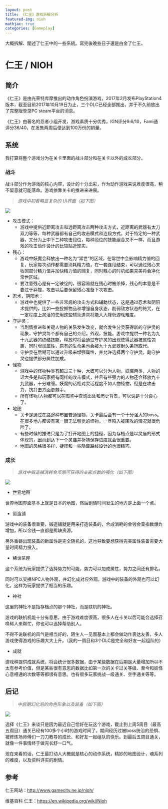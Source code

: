 ```yaml
---
layout: post
title: 《仁王》游戏拆解分析 
featured-img: nioh
mathjax: true
categories: [Gameplay]
---
```


大概拆解、闡述了仁王中的一些系統。寫完後晚些日子還是白金了仁王。

<!--more-->

# 仁王 / NIOH

## 简介

《仁王》是由光荣特库摩推出的动作角色扮演游戏，2017年2月发布PlayStation4版本，截至目前2017年10月19日为止，三个DLC已经全部推出，并于不久前放出了完整版登录PC steam平台的消息。

《仁王》由著名的忍者小组开发，游戏素质十分优秀，IGN评分9.6/10，Fami通 评分36/40，在发售两周后便达到100万份的销量。

## 系统

我打算将整个游戏分为在关卡里面的战斗部分和在关卡以外的成长部分。

### 战斗

战斗部分作为游戏的核心内容，设计的十分出彩，作为动作游戏来说难度很高，稍不留意就可能落命。游戏依靠关卡的推进来进展。

> *游戏中初看略显复杂的 UI界面（如下图）*

![]({{site.img_url}}/gameplay/nioh/ui_preview.jpg)

+ 攻击模式：
  + 游戏中提供近距离攻击和远距离攻击两种攻击方式，近距离的武器有太刀双刀等等，每种武器都有自己的攻击模式和连段方式。对于特定的一种武器，又分为上中下三种攻击段位，每种段位的技能组合又不一样，而且游戏的攻击动作设计的比较贴近现实。
+ 残心：
  + 游戏中妖魔会释放出一种名为“常世”的区域，在常世中会影响精力值的回复，玩家每次动作都需要消耗精力值，在一套连段结束，可以通过残心来收回部分精力值并加快精力值的回复，同时残心的时机如果完美将会净化常世区域。
  + 要注意残心是有一定破绽的，很容易就在残心时被杀掉，残心的本意是不要过于莽撞，攻击以后要保留残心准备下次攻击。
+ 忍术，阴阳术：
  + 游戏中也提供了一些非常规的攻击方式和辅助状态，这是通过忍术和阴阳术提供的，比如一些投掷物品和增强自身状态，削弱敌方状态的符咒，在一定程度上灵活的使用这些辅助道具将能大大降低游戏难度。
+ 守护灵：
  + 当剧情推进和关键人物的关系发生改变，就会发生分灵获得新的守护灵的现象，守护灵每个都有自己的介绍，外观，技能。游戏中提供一种名为九十九武器的终结技能，释放时将会通过守护灵的出现使得武器被属性包裹，同时增加属性，原有的生命条也会被九十九武器耐久条所取代。
  + 守护灵在后期可以通过升级来增强属性，并允许选择两个守护灵。副守护灵也提供部分属性加成。
+ 怪物
  + 游戏中的怪物种类有超过三十种，大概可以分为人物，妖魔两类，人物的话大多是和玩家拥有同样的攻击模式，并且有些强力的人物还会释放九十九武器，十分难缠。妖魔的话相对灵活程度不如人物怪物，但是在攻击力，抗打击方面更棘手。
  + 所有怪物/人物都可以在图鉴中查询出处和历史背景，可以说是十分良心了。
+ 地图
  + 关卡是通过在路途种布置普通怪物，关卡最后会有一个十分强大的boss。在很多地方都设有第一眼无法察觉的怪物，一旦陷入被围攻的情况就很危险了。
  + 有些时候的推进只是为了打开地图上的捷径，因为存档点是以灵庙的形式体现的，因而到达下一个灵庙并祈祷保存进度就会很重要。
  + 地图的风格很多样，捷径和一些隐藏路线设计的也很精巧。

### 成长


> *游戏中锻造铺消耗金币后可获得的亲密点数的强化（如下图）*

![]({{site.img_url}}/gameplay/nioh/system.jpg)


  + 世界地图

世界地图界面基本上就是日本的地图，然后剧情时间发生的地方是上面一个点。

  + 锻造铺

游戏中的装备很重要，锻造铺就是用来打造装备的，合成消耗的金钱会呈指数爆炸增加，所以金钱一直都是稀缺资源。

另外重铸出现装备的新属性是完全随机的，这也导致要想获得完美属性装备需要大量时间精力投入。

  + 稀世茶屋

这个系统为玩家提供了选择势力的可能，势力可以加成属性，势力之间还有排名。

同时可以交换NPC人物外观，并幻化成对应外观。游戏中的装备的外观也可以幻化，这样为玩家提供了相当的乐趣。

  + 神社

这里的神社不是指存档点的那个神社，而是联机的神社。

游戏的联机机能十分有意思，由于游戏难度很高，很多人在卡关以后可能会选择召唤稀人来帮忙，你也可以选择帮助别人。

不得不说联机的风气是相当好的，陌生人一见面基本上都会做动作表达友善，多人游戏使得游戏的乐趣大大上升。（我的一周目和3个DLC是完全和好友一起组队的）

  + 成就

游戏种提供成就系统，将会统计很多数据，由于某些数据在后期是大量增加所以不太有参考价值，但是某些很有意思的数据比如第一次的关卡过关等级、至今和妖怪心意相通的次数等等都很有意思。也有很多玩家挑战一级通关、空手通关等等。

## 后记

> *中后期幻化后的角色形象以及装备（如下图）*

![]({{site.img_url}}/gameplay/nioh/player_info.jpg)

选择《仁王》来谈只是因为最近自己恰好在玩这个游戏，截止到上周5周目（最高五周目）通关已经有100多个小时的游戏时间了，期间经历过被boss统治的恐惧、被修炼场师傅们一刀刀教导的成长、和好友一起组队的快乐。到最后五周目通关，就像一件事情终于做完长舒一口气。

现在来看的话，仁王最打动人大概就是核心的动作系统，精妙的地图设计，魂系列的难度，以及资料详实的剧情。

## 参考

仁王网站：http://www.gamecity.ne.jp/nioh/

维基百科 仁王：https://en.wikipedia.org/wiki/Nioh
